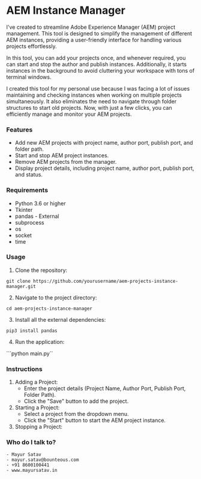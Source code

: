 # AEM Instance Manager #

I've created to streamline Adobe Experience Manager (AEM) project management. This tool is designed to simplify the management of different AEM instances, providing a user-friendly interface for handling various projects effortlessly.

In this tool, you can add your projects once, and whenever required, you can start and stop the author and publish instances. Additionally, it starts instances in the background to avoid cluttering your workspace with tons of terminal windows.

I created this tool for my personal use because I was facing a lot of issues maintaining and checking instances when working on multiple projects simultaneously. It also eliminates the need to navigate through folder structures to start old projects. Now, with just a few clicks, you can efficiently manage and monitor your AEM projects.

### Features ###

* Add new AEM projects with project name, author port, publish port, and folder path.
* Start and stop AEM project instances.
* Remove AEM projects from the manager.
* Display project details, including project name, author port, publish port, and status.

### Requirements ###

* Python 3.6 or higher
* Tkinter
* pandas - External
* subprocess
* os
* socket
* time

### Usage ###

1. Clone the repository:

```git clone https://github.com/yourusername/aem-projects-instance-manager.git```

2. Navigate to the project directory:

```cd aem-projects-instance-manager```

3. Install all the external dependencies:

```pip3 install pandas```

4. Run the application:

```python main.py``

### Instructions ###

1. Adding a Project:
	* Enter the project details (Project Name, Author Port, Publish Port, Folder Path).
	* Click the "Save" button to add the project.
2. Starting a Project:
	* Select a project from the dropdown menu.
	* Click the "Start" button to start the AEM project instance.
3. Stopping a Project:

### Who do I talk to? ###

	- Mayur Satav
	- mayur.satav@bounteous.com
	- +91 8600100441
	- www.mayursatav.in